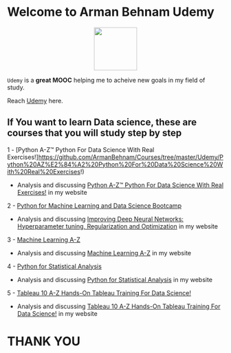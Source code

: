 # Welcome to Arman Behnam Udemy


<p align="center"><img width="100" src="https://logos-download.com/wp-content/uploads/2016/06/Udemy_logo.png" />  </p>

`Udemy` is a **great MOOC** helping me to acheive new goals in my field of study.

Reach [Udemy](https://www.udemy.com/) here.



## If You want to learn Data science, these are courses that you will study step by step

1 - [Python A-Z™ Python For Data Science With Real Exercises!]https://github.com/ArmanBehnam/Courses/tree/master/Udemy/Python%20AZ%E2%84%A2%20Python%20For%20Data%20Science%20With%20Real%20Exercises!)
  - Analysis and discussing [Python A-Z™ Python For Data Science With Real Exercises!](http://www.armanbehnam.com/about-me/education/python-for-data-science/) in my website

2 - [Python for Machine Learning and Data Science Bootcamp](https://github.com/ArmanBehnam/Courses/tree/master/Udemy/Python%20for%20Machine%20Learning%20and%20Data%20Science%20Bootcamp)
  - Analysis and discussing [Improving Deep Neural Networks: Hyperparameter tuning, Regularization and Optimization](http://www.armanbehnam.com/about-me/education/python-for-data-science/) in my website

3 - [Machine Learning A-Z](hhttps://github.com/ArmanBehnam/Courses/tree/master/Udemy/Machine%20Learning%20A-Z)
  - Analysis and discussing [Machine Learning A-Z](http://www.armanbehnam.com/about-me/education/courses/udemy/machine-learning-a-z-hands-on-python-r-in-data-science/) in my website
  
4 - [Python for Statistical Analysis](https://github.com/ArmanBehnam/Courses/tree/master/Udemy/Python%20for%20Statistical%20Analysis)
  - Analysis and discussing [Python for Statistical Analysis](http://www.armanbehnam.com/about-me/education/courses/udemy/python-for-statistical-analysis-udemy-course/) in my website

5 - [Tableau 10 A-Z Hands-On Tableau Training For Data Science!](https://github.com/ArmanBehnam/Courses/tree/master/Udemy/Tableau%2010%20A-Z%20Hands-On%20Tableau%20Training%20For%20Data%20Science!)
  - Analysis and discussing [Tableau 10 A-Z Hands-On Tableau Training For Data Science!](http://www.armanbehnam.com/about-me/education/tableau-data-science/) in my website
  
  
  
# THANK YOU
